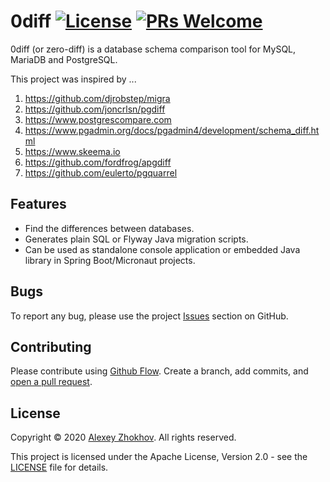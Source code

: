 # 0diff [![License](https://img.shields.io/badge/License-Apache%202.0-blue.svg)](https://github.com/donbeave/0diff/blob/main/LICENSE) [![PRs Welcome](https://img.shields.io/badge/PRs-welcome-brightgreen.svg)](https://github.com/donbeave/0diff/pulls)
0diff (or zero-diff) is a database schema comparison tool for MySQL, MariaDB and PostgreSQL.

This project was inspired by ...

1) https://github.com/djrobstep/migra
2) https://github.com/joncrlsn/pgdiff
3) https://www.postgrescompare.com
4) https://www.pgadmin.org/docs/pgadmin4/development/schema_diff.html
5) https://www.skeema.io
6) https://github.com/fordfrog/apgdiff
7) https://github.com/eulerto/pgquarrel

## Features

* Find the differences between databases.
* Generates plain SQL or Flyway Java migration scripts.
* Can be used as standalone console application or embedded Java library in Spring Boot/Micronaut projects.

## Bugs

To report any bug, please use the project [Issues](https://github.com/donbeave/0diff/issues/new) section on GitHub.

## Contributing

Please contribute using [Github Flow](https://guides.github.com/introduction/flow/). Create a branch, add commits, and [open a pull request](https://github.com/donbeave/0diff/compare/).

## License

Copyright © 2020 [Alexey Zhokhov](http://www.zhokhov.com). All rights reserved.

This project is licensed under the Apache License, Version 2.0 - see the [LICENSE](LICENSE) file for details.
